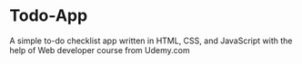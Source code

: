 # Todo-App
 A simple to-do checklist app written in HTML, CSS, and JavaScript with the help of Web developer course from Udemy.com
